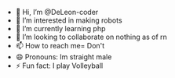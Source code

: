 - 👋 Hi, I’m @DeLeon-coder
- 👀 I’m interested in making robots
- 🌱 I’m currently learning php
- 💞️ I’m looking to collaborate on nothing as of rn
- 📫 How to reach me= Don't
- 😄 Pronouns: Im straight male
- ⚡ Fun fact: I play Volleyball

<!---
DeLeon-coder/DeLeon-coder is a ✨ special ✨ repository because its `README.md` (this file) appears on your GitHub profile.
You can click the Preview link to take a look at your changes.
--->
